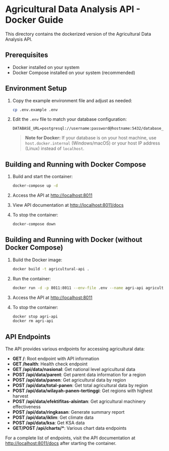 # Agricultural Data Analysis API - Docker Guide

This directory contains the dockerized version of the Agricultural Data Analysis API.

## Prerequisites

- Docker installed on your system
- Docker Compose installed on your system (recommended)

## Environment Setup

1. Copy the example environment file and adjust as needed:

   ```bash
   cp .env.example .env
   ```

2. Edit the `.env` file to match your database configuration:

   ```
   DATABASE_URL=postgresql://username:password@hostname:5432/database_name
   ```

   > **Note for Docker:** If your database is on your host machine, use `host.docker.internal`
   > (Windows/macOS) or your host IP address (Linux) instead of `localhost`.

## Building and Running with Docker Compose

1. Build and start the container:

   ```bash
   docker-compose up -d
   ```

2. Access the API at [http://localhost:8011](http://localhost:8011)

3. View API documentation at [http://localhost:8011/docs](http://localhost:8011/docs)

4. To stop the container:
   ```bash
   docker-compose down
   ```

## Building and Running with Docker (without Docker Compose)

1. Build the Docker image:

   ```bash
   docker build -t agricultural-api .
   ```

2. Run the container:

   ```bash
   docker run -d -p 8011:8011 --env-file .env --name agri-api agricultural-api
   ```

3. Access the API at [http://localhost:8011](http://localhost:8011)

4. To stop the container:
   ```bash
   docker stop agri-api
   docker rm agri-api
   ```

## API Endpoints

The API provides various endpoints for accessing agricultural data:

- **GET /**: Root endpoint with API information
- **GET /health**: Health check endpoint
- **GET /api/data/nasional**: Get national level agricultural data
- **POST /api/data/parent**: Get parent data information for a region
- **POST /api/data/panen**: Get agricultural data by region
- **POST /api/data/total-panen**: Get total agricultural data by region
- **POST /api/data/wilayah-panen-tertinggi**: Get regions with highest harvest
- **POST /api/data/efektifitas-alsintan**: Get agricultural machinery effectiveness
- **POST /api/data/ringkasan**: Generate summary report
- **POST /api/data/iklim**: Get climate data
- **POST /api/data/ksa**: Get KSA data
- **GET/POST /api/charts/\***: Various chart data endpoints

For a complete list of endpoints, visit the API documentation at [http://localhost:8011/docs](http://localhost:8011/docs) after starting the container.
